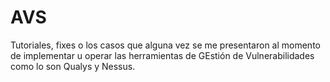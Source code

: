 # AVS
Tutoriales, fixes o los casos que alguna vez se me presentaron al momento de implementar u operar las herramientas de GEstión de Vulnerabilidades como lo son Qualys y Nessus.
